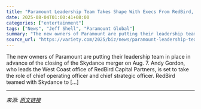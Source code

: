 ```yaml
---
title: "Paramount Leadership Team Takes Shape With Execs From RedBird, NBCU"
date: 2025-08-04T01:00:41+08:00
categories: ["entertainment"]
tags: ["News", "Jeff Shell", "Paramount Global"]
summary: "The new owners of Paramount are putting their leadership team in place in advance of the closing of the Skydance merger on Aug. 7. Andy Gordon, who leads the West Coast office of RedBird Capital Partn"
source_url: "https://variety.com/2025/biz/news/paramount-leadership-team-takes-shape-1236476710/"
---
```


The new owners of Paramount are putting their leadership team in place in advance of the closing of the Skydance merger on Aug. 7. Andy Gordon, who leads the West Coast office of RedBird Capital Partners, is set to take the role of chief operating officer and chief strategic officer. RedBird teamed with Skydance to [&#8230;]

---

*来源: [原文链接](https://variety.com/2025/biz/news/paramount-leadership-team-takes-shape-1236476710/)*
